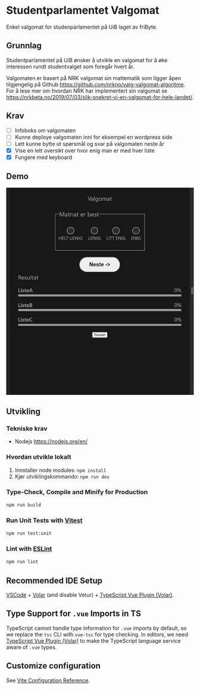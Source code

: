 # Studentparlamentet Valgomat

Enkel valgomat for studenparlamentet på UiB laget av friByte.

## Grunnlag

Studentparlamentet på UiB ønsker å utvikle en valgomat for å øke interessen rundt studentvalget som foregår hvert år.

Valgomaten er basert på NRK valgomat sin mattematik som ligger åpen tilgjengelig på Github https://github.com/nrkno/valg-valgomat-algoritme. For å lese mer om hvordan NRK har implementert sin valgomat se https://nrkbeta.no/2019/07/03/slik-snekret-vi-en-valgomat-for-hele-landet/.

## Krav

- [ ] Infoboks om valgomaten
- [ ] Kunne deploye valgomaten inni for eksempel en wordpress side
- [ ] Lett kunne bytte ut spørsmål og svar på valgomaten neste år
- [x] Vise en lett oversikt over hvor enig man er med hver liste
- [x] Fungere med keyboard

## Demo

![Demo over valgomaten i bruk](./Valgomat-demo.gif)

## Utvikling

### Tekniske krav

- Nodejs https://nodejs.org/en/

### Hvordan utvikle lokalt

1. Innstaller node modules: `npm install`
2. Kjør utviklingskommando: `npm run dev`

### Type-Check, Compile and Minify for Production

```sh
npm run build
```

### Run Unit Tests with [Vitest](https://vitest.dev/)

```sh
npm run test:unit
```

### Lint with [ESLint](https://eslint.org/)

```sh
npm run lint
```

## Recommended IDE Setup

[VSCode](https://code.visualstudio.com/) + [Volar](https://marketplace.visualstudio.com/items?itemName=johnsoncodehk.volar) (and disable Vetur) + [TypeScript Vue Plugin (Volar)](https://marketplace.visualstudio.com/items?itemName=johnsoncodehk.vscode-typescript-vue-plugin).

## Type Support for `.vue` Imports in TS

TypeScript cannot handle type information for `.vue` imports by default, so we replace the `tsc` CLI with `vue-tsc` for type checking. In editors, we need [TypeScript Vue Plugin (Volar)](https://marketplace.visualstudio.com/items?itemName=johnsoncodehk.vscode-typescript-vue-plugin) to make the TypeScript language service aware of `.vue` types.

## Customize configuration

See [Vite Configuration Reference](https://vitejs.dev/config/).
